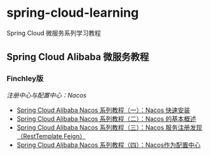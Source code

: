# spring-cloud-learning
Spring Cloud 微服务系列学习教程

## Spring Cloud Alibaba 微服务教程

###  Finchley版

*注册中心与配置中心：Nacos*

- [Spring Cloud Alibaba Nacos 系列教程（一）：Nacos 快速安装](https://github.com/mtcarpenter/spring-cloud-learning/blob/master/Finchley/docs/Nacos快速安装.md)
- [Spring Cloud Alibaba Nacos 系列教程（二）：Nacos 的基本概述](https://github.com/mtcarpenter/spring-cloud-learning/blob/master/Finchley/docs/Nacos的基本概述.md)
- [Spring Cloud Alibaba Nacos 系列教程（三）：Nacos 服务注册发现（RestTemplate,Feign）](https://github.com/mtcarpenter/spring-cloud-learning/blob/master/Finchley/docs/Nacos服务发现.md)
- [Spring Cloud Alibaba Nacos 系列教程（四）：Nacos作为配置中心](https://github.com/mtcarpenter/spring-cloud-learning/blob/master/Finchley/docs/Nacos作为配置中心.md)




